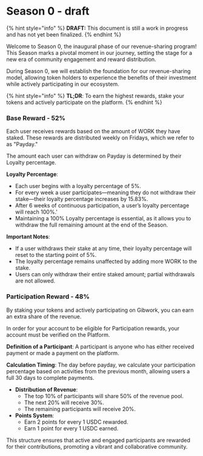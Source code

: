 # Season 0 - draft

{% hint style="info" %}
**DRAFT:** This document is still a work in progress and has not yet been finalized.
{% endhint %}



Welcome to Season 0, the inaugural phase of our revenue-sharing program! This Season marks a pivotal moment in our journey, setting the stage for a new era of community engagement and reward distribution.

During Season 0, we will establish the foundation for our revenue-sharing model, allowing token holders to experience the benefits of their investment while actively participating in our ecosystem.



{% hint style="info" %}
**TL;DR**: To earn the highest rewards, stake your tokens and actively participate on the platform.
{% endhint %}

### Base Reward - 52%

Each user receives rewards based on the amount of WORK they have staked. These rewards are distributed weekly on Fridays, which we refer to as "Payday."

The amount each user can withdraw on Payday is determined by their Loyalty percentage.

**Loyalty Percentage**:

* Each user begins with a loyalty percentage of 5%.
* For every week a user participates—meaning they do not withdraw their stake—their loyalty percentage increases by 15.83%.
* After 6 weeks of continuous participation, a user’s loyalty percentage will reach 100%.'
* Maintaining a 100% Loyalty percentage is essential, as it allows you to withdraw the full remaining amount at the end of the Season.

**Important Notes**:

* If a user withdraws their stake at any time, their loyalty percentage will reset to the starting point of 5%.
* The loyalty percentage remains unaffected by adding more WORK to the stake.
* Users can only withdraw their entire staked amount; partial withdrawals are not allowed.

### Participation Reward - 48%

By staking your tokens and actively participating on Gibwork, you can earn an extra share of the revenue.

In order for your account to be eligible for Participation rewards, your account must be verified on the Platform.&#x20;

**Definition of a Participant**: A participant is anyone who has either received payment or made a payment on the platform.

**Calculation Timing**: The day before payday, we calculate your participation percentage based on activities from the previous month, allowing users a full 30 days to complete payments.

* **Distribution of Revenue**:
  * The top 10% of participants will share 50% of the revenue pool.
  * The next 20% will receive 30%.
  * The remaining participants will receive 20%.
* **Points System**:
  * Earn 2 points for every 1 USDC rewarded.
  * Earn 1 point for every 1 USDC earned.

This structure ensures that active and engaged participants are rewarded for their contributions, promoting a vibrant and collaborative community.
